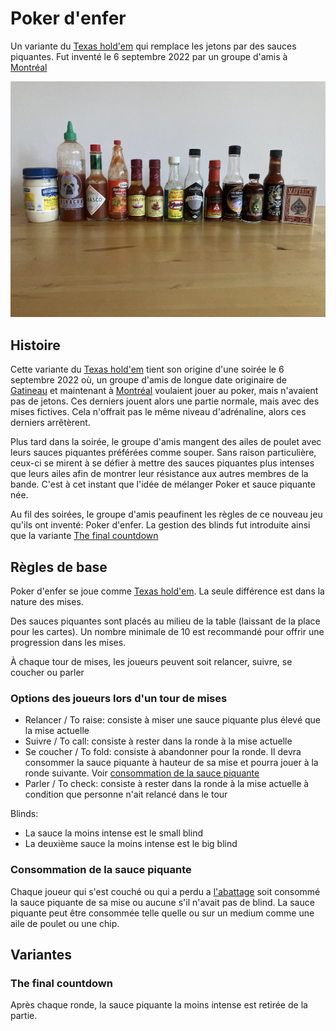# Poker d'enfer

Un variante du [Texas hold'em](https://fr.wikipedia.org/wiki/Texas_hold%27em) qui remplace les jetons par des sauces piquantes. Fut inventé le 6 septembre 2022 par un groupe d'amis à [Montréal](https://fr.wikipedia.org/wiki/Montreal)

![hot sauces row](assets/hot-sauces-row.jpg)

## Histoire

Cette variante du [Texas hold'em](https://fr.wikipedia.org/wiki/Texas_hold%27em) tient son origine d'une soirée le 6 septembre 2022 où, un groupe d'amis de longue date originaire de [Gatineau](https://fr.wikipedia.org/wiki/Gatineau) et maintenant à [Montréal](https://fr.wikipedia.org/wiki/Montreal) voulaient jouer au poker, mais n'avaient pas de jetons. Ces derniers jouent alors une partie normale, mais avec des mises fictives. Cela n'offrait pas le même niveau d'adrénaline, alors ces derniers arrêtèrent.

Plus tard dans la soirée, le groupe d'amis mangent des ailes de poulet avec leurs sauces piquantes préférées comme souper. Sans raison particulière, ceux-ci se mirent à se défier à mettre des sauces piquantes plus intenses que leurs ailes afin de montrer leur résistance aux autres membres de la bande. C'est à cet instant que l'idée de mélanger Poker et sauce piquante née.

Au fil des soirées, le groupe d'amis peaufinent les règles de ce nouveau jeu qu'ils ont inventé: Poker d'enfer. La gestion des blinds fut introduite ainsi que la variante [The final countdown](#the-final-countdown)

## Règles de base

Poker d'enfer se joue comme [Texas hold'em](https://fr.wikipedia.org/wiki/Texas_hold%27em). La seule différence est dans la nature des mises.

Des sauces piquantes sont placés au milieu de la table (laissant de la place pour les cartes). Un nombre minimale de 10 est recommandé pour offrir une progression dans les mises.

À chaque tour de mises, les joueurs peuvent soit relancer, suivre, se coucher ou parler

### Options des joueurs lors d'un tour de mises

- Relancer / To raise: consiste à miser une sauce piquante plus élevé que la mise actuelle
- Suivre / To call: consiste à rester dans la ronde à la mise actuelle
- Se coucher / To fold: consiste à abandonner pour la ronde. Il devra consommer la sauce piquante à hauteur de sa mise et pourra jouer à la ronde suivante. Voir [consommation de la sauce piquante](consommation-de-la-sauce-piquante)
- Parler / To check: consiste à rester dans la ronde à la mise actuelle à condition que personne n'ait relancé dans le tour

Blinds:

- La sauce la moins intense est le small blind
- La deuxième sauce la moins intense est le big blind

### Consommation de la sauce piquante

Chaque joueur qui s'est couché ou qui a perdu a [l'abattage](https://fr.wikipedia.org/wiki/Abattage_(poker)) soit consommé la sauce piquante de sa mise ou aucune s'il n'avait pas de blind. La sauce piquante peut être consommée telle quelle ou sur un medium comme une aile de poulet ou une chip.

## Variantes

### The final countdown

Après chaque ronde, la sauce piquante la moins intense est retirée de la partie.
